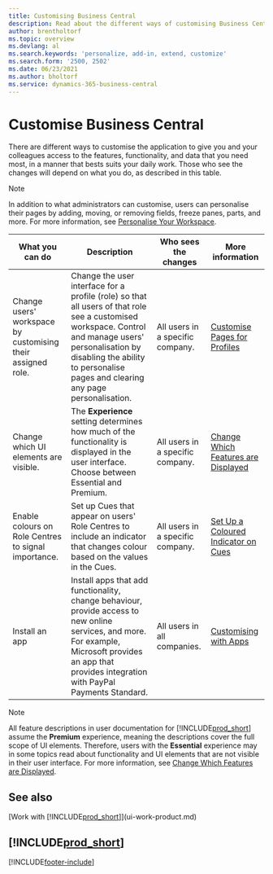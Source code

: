 ```yaml
---
title: Customising Business Central
description: Read about the different ways of customising Business Central to improve access to functionality and features you need most as suits your daily work.
author: brentholtorf
ms.topic: overview
ms.devlang: al
ms.search.keywords: 'personalize, add-in, extend, customize'
ms.search.form: '2500, 2502'
ms.date: 06/23/2021
ms.author: bholtorf
ms.service: dynamics-365-business-central
---
```

# <a name="customize-business-central"></a>Customise Business Central

There are different ways to customise the application to give you and your colleagues access to the features, functionality, and data that you need most, in a manner that bests suits your daily work. Those who see the changes will depend on what you do, as described in this table.

> [!NOTE]
> In addition to what administrators can customise, users can personalise their pages by adding, moving, or removing fields, freeze panes, parts, and more. For more information, see [Personalise Your Workspace](ui-personalization-user.md).

| What you can do    |  Description  |  Who sees the changes  |  More information  |
|-----|---------------|---------|-------|
|Change users' workspace by customising their assigned role.|Change the user interface for a profile (role) so that all users of that role see a customised workspace. Control and manage users' personalisation by disabling the ability to personalise pages and clearing any page personalisation.|All users in a specific company.|[Customise Pages for Profiles](ui-personalization-manage.md)|
|Change which UI elements are visible.|The **Experience** setting determines how much of the functionality is displayed in the user interface. Choose between Essential and Premium.|All users in a specific company.|[Change Which Features are Displayed](ui-experiences.md)|
|Enable colours on Role Centres to signal importance.|Set up Cues that appear on users' Role Centres to include an indicator that changes colour based on the values in the Cues.|All users in a specific company.|[Set Up a Coloured Indicator on Cues](admin-how-set-up-colored-indicator-on-cues.md)|
|Install an app|Install apps that add functionality, change behaviour, provide access to new online services, and more. For example, Microsoft provides an app that provides integration with PayPal Payments Standard.|All users in all companies.|[Customising with Apps](ui-extensions.md)|

> [!NOTE]
> All feature descriptions in user documentation for [!INCLUDE[prod_short](includes/prod_short.md)] assume the **Premium** experience, meaning the descriptions cover the full scope of UI elements. Therefore, users with the **Essential** experience may in some topics read about functionality and UI elements that are not visible in their user interface. For more information, see [Change Which Features are Displayed](ui-experiences.md).

## <a name="see-also"></a>See also

[Work with [!INCLUDE[prod_short](includes/prod_short.md)]](ui-work-product.md)  

## [!INCLUDE[prod_short](includes/free_trial_md.md)]  


[!INCLUDE[footer-include](includes/footer-banner.md)]
